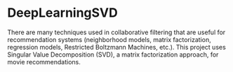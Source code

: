 # DeepLearningSVD
There are many techniques used in collaborative filtering that are useful for recommendation systems (neighborhood models, matrix factorization, regression models, Restricted Boltzmann Machines, etc.). This project uses Singular Value Decomposition (SVD), a matrix factorization approach, for movie recommendations.
